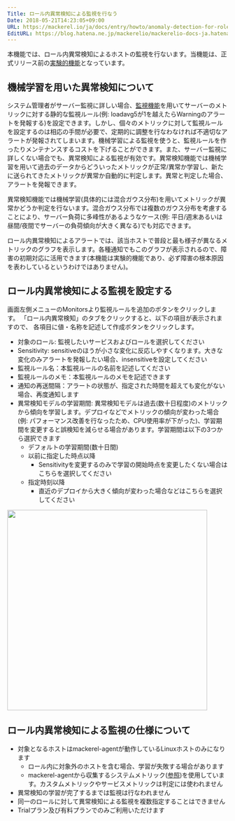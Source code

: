 ```yaml
---
Title: ロール内異常検知による監視を行なう
Date: 2018-05-21T14:23:05+09:00
URL: https://mackerel.io/ja/docs/entry/howto/anomaly-detection-for-roles
EditURL: https://blog.hatena.ne.jp/mackerelio/mackerelio-docs-ja.hatenablog.mackerel.io/atom/entry/17391345971647518265
---
```


本機能では、ロール内異常検知によるホストの監視を行ないます。当機能は、正式リリース前の[実験的機能](https://mackerel.io/ja/docs/entry/advanced/experimental-features)となっています。

## 機械学習を用いた異常検知について
システム管理者がサーバー監視に詳しい場合、[監視機能](https://mackerel.io/ja/docs/entry/howto/alerts)を用いてサーバーのメトリックに対する静的な監視ルール(例: loadavg5が1を越えたらWarningのアラートを発報する)を設定できます。しかし、個々のメトリックに対して監視ルールを設定するのは相応の手間が必要で、定期的に調整を行なわなければ不適切なアラートが発報されてしまいます。機械学習による監視を使うと、監視ルールを作ったりメンテナンスするコストを下げることができます。また、サーバー監視に詳しくない場合でも、異常検知による監視が有効です。異常検知機能では機械学習を用いて過去のデータからどういったメトリックが正常/異常か学習し、新たに送られてきたメトリックが異常か自動的に判定します。異常と判定した場合、アラートを発報できます。

異常検知機能では機械学習(具体的には混合ガウス分布)を用いてメトリックが異常かどうか判定を行ないます。混合ガウス分布では複数のガウス分布を考慮することにより、サーバー負荷に多峰性があるようなケース(例: 平日/週末あるいは昼間/夜間でサーバーの負荷傾向が大きく異なる)でも対応できます。

ロール内異常検知によるアラートでは、該当ホストで普段と最も様子が異なるメトリックのグラフを表示します。各種通知でもこのグラフが表示されるので、障害の初期対応に活用できます(本機能は実験的機能であり、必ず障害の根本原因を表わしているというわけではありません)。

## ロール内異常検知による監視を設定する
画面左側メニューのMonitorsより監視ルールを追加のボタンをクリックします。 「ロール内異常検知」のタブをクリックすると、以下の項目が表示されますので、 各項目に値・名称を記述して作成ボタンをクリックします。

- 対象のロール: 監視したいサービスおよびロールを選択してください
- Sensitivity: sensitiveのほうが小さな変化に反応しやすくなります。大きな変化のみアラートを発報したい場合、insensitiveを設定してください
- 監視ルール名：本監視ルールの名前を記述してください
- 監視ルールのメモ：本監視ルールのメモを記述できます
- 通知の再送間隔：アラートの状態が、指定された時間を超えても変化がない場合、再度通知します
- 異常検知モデルの学習期間: 異常検知モデルは過去(数十日程度)のメトリックから傾向を学習します。デプロイなどでメトリックの傾向が変わった場合(例: パフォーマンス改善を行なったため、CPU使用率が下がった)、学習期間を変更すると誤検知を減らせる場合があります。学習期間は以下の3つから選択できます
  - デフォルトの学習期間(数十日間)
  - 以前に指定した時点以降
    - Sensitivityを変更するのみで学習の開始時点を変更したくない場合はこちらを選択してください
  - 指定時刻以降
    - 直近のデプロイから大きく傾向が変わった場合などはこちらを選択してください

<img src="https://cdn-ak.f.st-hatena.com/images/fotolife/m/mackerelio/20190228/20190228114822_original.png" class="hatena-fotolife" itemprop="image" width=457>

## ロール内異常検知による監視の仕様について
- 対象となるホストはmackerel-agentが動作しているLinuxホストのみになります
  - ロール内に対象外のホストを含む場合、学習が失敗する場合があります
  - mackerel-agentから収集するシステムメトリック([参照](https://mackerel.io/ja/docs/entry/spec/metrics))を使用しています。カスタムメトリックやサービスメトリックは判定には使われません
- 異常検知の学習が完了するまでは監視は行なわれません
- 同一のロールに対して異常検知による監視を複数指定することはできません
- Trialプラン及び有料プランでのみご利用いただけます
